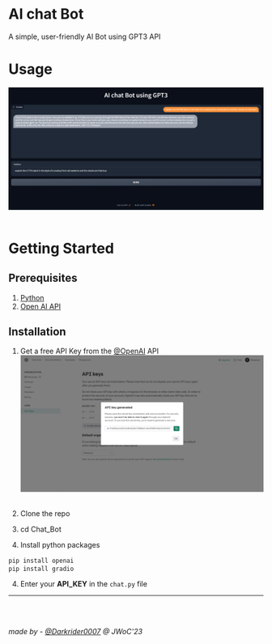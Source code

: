 # AI chat Bot
A simple, user-friendly AI Bot using GPT3 API

# Usage
![usage](chat_ss.png) <br><br>


# Getting Started

## Prerequisites

1. [Python](https://www.python.org/downloads/)
2. [Open AI API](https://platform.openai.com/account/api-keys/)

## Installation

1. Get a free API Key from the [@OpenAI](https://platform.openai.com/account/api-keys) API
![usage](api.png) <br><br>

2. Clone the repo


3. cd Chat_Bot

4. Install python packages
```
pip install openai
pip install gradio
```

4. Enter your **API_KEY** in the `chat.py` file


***
<br><br>

*made by - [@Darkrider0007](https://github.com/Darkrider0007) @ JWoC'23*